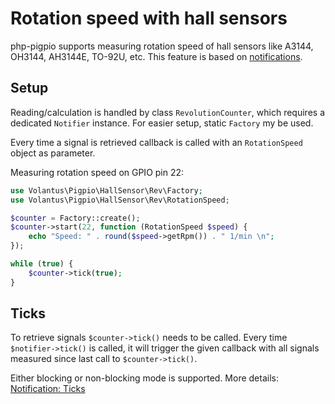 # Rotation speed with hall sensors
php-pigpio supports measuring rotation speed of hall sensors like A3144, OH3144, AH3144E, TO-92U, etc. This feature is based on [notifications](https://github.com/Volantus/php-pigpio/blob/master/docs/notifications.md).

## Setup
Reading/calculation is handled by class `RevolutionCounter`, which requires a dedicated `Notifier` instance.
For easier setup, static `Factory` my be used.

Every time a signal is retrieved callback is called with an `RotationSpeed` object as parameter.

Measuring rotation speed on GPIO pin 22:
````php
use Volantus\Pigpio\HallSensor\Rev\Factory;
use Volantus\Pigpio\HallSensor\Rev\RotationSpeed;

$counter = Factory::create();
$counter->start(22, function (RotationSpeed $speed) {
    echo "Speed: " . round($speed->getRpm()) . " 1/min \n";
});

while (true) {
    $counter->tick(true);
}
````

## Ticks
To retrieve signals `$counter->tick()` needs to be called.
Every time `$notifier->tick()` is called, it will trigger the given callback with all signals measured since last call to `$counter->tick()`.

Either blocking or non-blocking mode is supported. More details: [Notification: Ticks](https://github.com/Volantus/php-pigpio/blob/master/docs/notifications.md#ticks)

